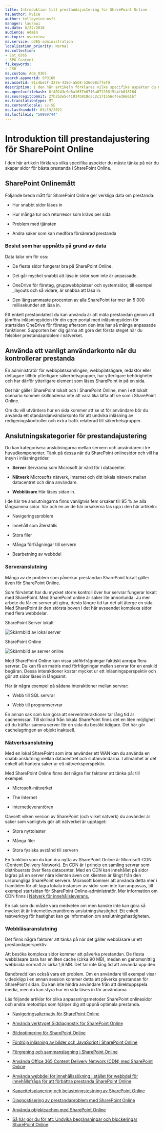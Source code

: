 ```yaml
---
title: Introduktion till prestandajustering för SharePoint Online
ms.author: kvice
author: kelleyvice-msft
manager: laurawi
ms.date: 6/22/2018
audience: Admin
ms.topic: overview
ms.service: o365-administration
localization_priority: Normal
ms.collection:
- Ent_O365
- SPO_Content
f1.keywords:
- CSH
ms.custom: Adm_O365
search.appverid: SPO160
ms.assetid: 81c4be5f-327e-435d-a568-526d68cffef0
description: I den här artikeln förklaras vilka specifika aspekter du måste tänka på när du skapar sidor för bästa prestanda i SharePoint Online.
ms.openlocfilehash: 6f40243c9d6a1657b6716a071288f5b4fb018164
ms.sourcegitcommit: 27b2b2e5c41934b918cac2c171556c45e36661bf
ms.translationtype: MT
ms.contentlocale: sv-SE
ms.lasthandoff: 03/19/2021
ms.locfileid: "50909744"
---
```

# <a name="introduction-to-performance-tuning-for-sharepoint-online"></a>Introduktion till prestandajustering för SharePoint Online

I den här artikeln förklaras vilka specifika aspekter du måste tänka på när du skapar sidor för bästa prestanda i SharePoint Online.
     
## <a name="sharepoint-online-metrics"></a>SharePoint Onlinemått

Följande breda mått för SharePoint Online ger verkliga data om prestanda:
  
- Hur snabbt sidor läses in
    
- Hur många tur och returresor som krävs per sida
    
- Problem med tjänsten
    
- Andra saker som kan medföra försämrad prestanda
    
### <a name="conclusions-reached-because-of-the-data"></a>Beslut som har uppnåtts på grund av data

Data talar om för oss:
  
- De flesta sidor fungerar bra på SharePoint Online.
    
- Det går mycket snabbt att läsa in sidor som inte är anpassade.
    
- OneDrive för företag, gruppwebbplatser och systemsidor, till exempel _layouts och så vidare, är snabba att läsa in.
    
- Den långsammaste procenten av alla SharePoint tar mer än 5 000 millisekunder att läsa in.
    
Ett enkelt prestandatest du kan använda är att mäta prestandan genom att jämföra inläsningstiden för din egen portal med inläsningstiden för startsidan OneDrive för företag eftersom den inte har så många anpassade funktioner. Supporten ber dig gärna att göra det första steget när du felsöker prestandaproblem i nätverket.
  
## <a name="use-a-standard-user-account-when-checking-performance"></a>Använda ett vanligt användarkonto när du kontrollerar prestanda

En administratör för webbplatssamlingen, webbplatsägare, redaktör eller deltagare tillhör ytterligare säkerhetsgrupper, har ytterligare behörigheter och har därför ytterligare element som läses SharePoint in på en sida.
  
Det här gäller SharePoint lokalt och i SharePoint Online, men i ett lokalt scenario kommer skillnaderna inte att vara lika lätta att se som i SharePoint Online.
  
Om du vill utvärdera hur en sida kommer att se ut för användare bör du använda ett standardanvändarkonto för att undvika inläsning av redigeringskontroller och extra trafik relaterad till säkerhetsgrupper.
  
## <a name="connection-categories-for-performance-tuning"></a>Anslutningskategorier för prestandajustering

Du kan kategorisera anslutningarna mellan servern och användaren i tre huvudkomponenter. Tänk på dessa när du SharePoint onlinesidor och vill ha insyn i inläsningstider.
  
- **Server** Servrarna som Microsoft är värd för i datacenter.
    
- **Nätverk** Microsofts nätverk, Internet och ditt lokala nätverk mellan datacentret och dina användare.
    
- **Webbläsare** Här läses sidan in.
    
I de här tre anslutningarna finns vanligtvis fem orsaker till 95 % av alla långsamma sidor. Var och en av de här orsakerna tas upp i den här artikeln:
  
- Navigeringsproblem
    
- Innehåll som återställs
    
- Stora filer
    
- Många förfrågningar till servern
    
- Bearbetning av webbdel
    
### <a name="server-connection"></a>Serveranslutning

Många av de problem som påverkar prestandan SharePoint lokalt gäller även för SharePoint Online.
  
Som förväntat har du mycket större kontroll över hur servrar fungerar lokalt med SharePoint. Med SharePoint online är saker lite annorlunda. Ju mer arbete du får en server att göra, desto längre tid tar det att återge en sida. Med SharePoint är den största boven i det här avseendet komplexa sidor med flera webbdelar.
  
SharePoint Server lokalt
  
![Skärmbild av lokal server](../media/a8e9b646-cdff-4131-976a-b5f891da44ac.png)
  
SharePoint Online
  
![Skärmbild av server online](../media/46b27ded-d8a4-4287-b3e0-2603a764b8f8.png)
  
Med SharePoint Online kan vissa sidförfrågningar faktiskt anropa flera servrar. Du kan få en matris med förfrågningar mellan servrar för en enskild begäran. Dessa interaktioner kostar mycket ur ett inläsningsperspektiv och gör att sidor läses in långsamt.
  
Här är några exempel på sådana interaktioner mellan servrar:
  
- Webb till SQL servrar
    
- Webb till programservrar
    
En annan sak som kan göra att serverinteraktioner tar lång tid är cachemissar. Till skillnad från lokala SharePoint finns det en liten möjlighet att du träffar samma server för en sida du besökt tidigare. Det här gör cachelagringen av objekt inaktuell.
  
### <a name="network-connection"></a>Nätverksanslutning

Med en lokal SharePoint som inte använder ett WAN kan du använda en snabb anslutning mellan datacentret och slutanvändarna. I allmänhet är det enkelt att hantera saker ur ett nätverksperspektiv.
  
Med SharePoint Online finns det några fler faktorer att tänka på: till exempel:
  
- Microsoft-nätverket
    
- The Internet
    
- Internetleverantören
    
Oavsett vilken version av SharePoint (och vilket nätverk) du använder är saker som vanligtvis gör att nätverket är upptaget:
  
- Stora nyttolaster
    
- Många filer
    
- Stora fysiska avstånd till servern
    
En funktion som du kan dra nytta av SharePoint Online är Microsoft-CDN (Content Delivery Network). En CDN är i princip en samling servrar som distribuerats över flera datacenter. Med en CDN kan innehållet på sidor lagras på en server nära klienten även om klienten är långt från den ursprungliga SharePoint servern. Microsoft kommer att använda detta mer i framtiden för att lagra lokala instanser av sidor som inte kan anpassas, till exempel startsidan för SharePoint Online-administratör. Mer information om CDN finns i [Nätverk för innehållsleverans.](content-delivery-networks.md)
  
En sak som du måste vara medveten om men kanske inte kan göra så mycket åt är Internetleverantörens anslutningshastighet. Ett enkelt testverktyg för hastighet kan ge information om anslutningshastigheten.
  
### <a name="browser-connection"></a>Webbläsaranslutning

Det finns några faktorer att tänka på när det gäller webbläsare ur ett prestandaperspektiv.
  
Att besöka komplexa sidor kommer att påverka prestandan. De flesta webbläsare bara har en liten cache (cirka 90 MB), medan en genomsnittlig webbsida normalt är cirka 1,6 MB. Det tar inte lång tid att använda upp den.
  
Bandbredd kan också vara ett problem. Om en användare till exempel visar videoklipp i en annan session kommer detta att påverka prestandan för SharePoint sidan. Du kan inte hindra användare från att direktuppspela media, men du kan styra hur en sida läses in för användarna.
  
Läs följande artiklar för olika anpassningsmetoder SharePoint onlinesidor och andra metodtips som hjälper dig att uppnå optimala prestanda.
  
- [Navigeringsalternativ för SharePoint Online](navigation-options-for-sharepoint-online.md)
    
- [Använda verktyget Siddiagnostik för SharePoint Online](page-diagnostics-for-spo.md)
    
- [Bildoptimering för SharePoint Online](image-optimization-for-sharepoint-online.md)
    
- [Fördröja inläsning av bilder och JavaScript i SharePoint Online](delay-loading-images-and-javascript-in-sharepoint-online.md)
    
- [Förgrening och sammanslagning i SharePoint Online](minification-and-bundling-in-sharepoint-online.md)
    
- [Använda Office 365 Content Delivery Network (CDN) med SharePoint Online](use-microsoft-365-cdn-with-spo.md)
    
- [Använda webbdel för innehållssökning i stället för webbdel för innehållsfråga för att förbättra prestanda SharePoint Online](using-content-search-web-part-instead-of-content-query-web-part-to-improve-perfo.md)
    
- [Kapacitetsplanering och belastningstestning av SharePoint Online](capacity-planning-and-load-testing-sharepoint-online.md)
    
- [Diagnostisering av prestandaproblem med SharePoint Online](diagnosing-performance-issues-with-sharepoint-online.md)
    
- [Använda objektcachen med SharePoint Online](using-the-object-cache-with-sharepoint-online.md)
    
- [Så här gör du för att: Undvika begränsningar och blockeringar SharePoint Online](/sharepoint/dev/general-development/how-to-avoid-getting-throttled-or-blocked-in-sharepoint-online)
